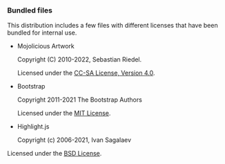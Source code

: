 ### Bundled files

This distribution includes a few files with different licenses that have been bundled for internal use.

* Mojolicious Artwork

  Copyright (C) 2010-2022, Sebastian Riedel.

  Licensed under the [CC-SA License, Version 4.0](http://creativecommons.org/licenses/by-sa/4.0).

* Bootstrap

  Copyright 2011-2021 The Bootstrap Authors

  Licensed under the [MIT License](http://creativecommons.org/licenses/MIT).

* Highlight.js

  Copyright (c) 2006-2021, Ivan Sagalaev

Licensed under the [BSD License](https://github.com/highlightjs/highlight.js/blob/master/LICENSE).
